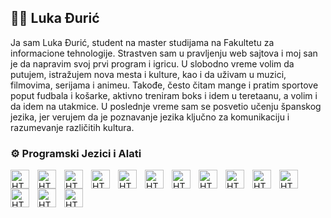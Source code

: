 ## 🧑‍💻 Luka Đurić 

Ja sam Luka Đurić, student na master studijama na Fakultetu za informacione tehnologije. Strastven sam u pravljenju web sajtova i moj san je da napravim svoj prvi program i igricu. U slobodno vreme volim da putujem, istražujem nova mesta i kulture, kao i da uživam u muzici, filmovima, serijama i animeu. Takođe, često čitam mange i pratim sportove poput fudbala i košarke, aktivno treniram boks i idem u teretaanu, a volim i da idem na utakmice.
U poslednje vreme sam se posvetio učenju španskog jezika, jer verujem da je poznavanje jezika ključno za komunikaciju i razumevanje različitih kultura.


### ⚙️ Programski Jezici i Alati

<img align="left" alt="HTML" width="30px" style="padding-right:10px;" src="https://cdn.jsdelivr.net/gh/devicons/devicon@latest/icons/html5/html5-original-wordmark.svg" />
<img align="left" alt="HTML" width="30px" style="padding-right:10px;" src="https://cdn.jsdelivr.net/gh/devicons/devicon@latest/icons/css3/css3-original-wordmark.svg" />
<img align="left" alt="HTML" width="30px" style="padding-right:10px;" src="https://cdn.jsdelivr.net/gh/devicons/devicon@latest/icons/javascript/javascript-original.svg"/>
<img align="left" alt="HTML" width="30px" style="padding-right:10px;" src="https://cdn.jsdelivr.net/gh/devicons/devicon@latest/icons/bootstrap/bootstrap-original-wordmark.svg"/>
<img align="left" alt="HTML" width="30px" style="padding-right:10px;" src="https://cdn.jsdelivr.net/gh/devicons/devicon@latest/icons/jquery/jquery-original-wordmark.svg"/>
<img align="left" alt="HTML" width="30px" style="padding-right:10px;" src="https://cdn.jsdelivr.net/gh/devicons/devicon@latest/icons/wordpress/wordpress-original.svg"
/>
<img align="left" alt="HTML" width="30px" style="padding-right:10px;" src="https://cdn.jsdelivr.net/gh/devicons/devicon@latest/icons/php/php-original.svg"/>

<img align="left" alt="HTML" width="30px" style="padding-right:10px;" src="https://cdn.jsdelivr.net/gh/devicons/devicon@latest/icons/figma/figma-original.svg"/>
<img align="left" alt="HTML" width="30px" style="padding-right:10px;" src="https://cdn.jsdelivr.net/gh/devicons/devicon@latest/icons/canva/canva-original.svg"/>

<img align="left" alt="HTML" width="30px" style="padding-right:10px;" src="https://cdn.jsdelivr.net/gh/devicons/devicon@latest/icons/photoshop/photoshop-original.svg"/>
<img align="left" alt="HTML" width="30px" style="padding-right:10px;" src="https://cdn.jsdelivr.net/gh/devicons/devicon@latest/icons/aftereffects/aftereffects-original.svg"/>
<img align="left" alt="HTML" width="30px" style="padding-right:10px;" src="https://cdn.jsdelivr.net/gh/devicons/devicon@latest/icons/premierepro/premierepro-plain.svg"/>
<img align="left" alt="HTML" width="30px" style="padding-right:10px;" src="https://cdn.jsdelivr.net/gh/devicons/devicon@latest/icons/illustrator/illustrator-plain.svg"/>
<img align="left" alt="HTML" width="30px" style="padding-right:10px;" src="https://cdn.jsdelivr.net/gh/devicons/devicon@latest/icons/xd/xd-original.svg"/>

